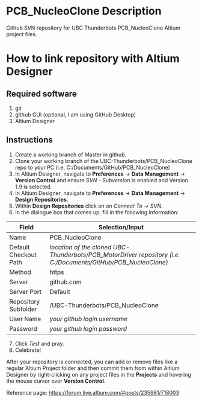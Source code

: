 # PCB_NucleoClone Description
Github SVN repository for UBC Thunderbots PCB_NucleoClone Altium project files. 

# How to link repository with Altium Designer
## Required software
1. git
2. github GUI (optional, I am using GitHub Desktop)
2. Altium Designer

## Instructions
1. Create a working branch of Master in github.
1. Clone your working branch of the UBC-Thunderbots/PCB_NucleoClone repo to your PC (i.e. C:/Documents/GitHub/PCB_NucleoClone)
2. In Altium Designer, navigate to **Preferences** -> **Data Management** -> **Version Control** and ensure *SVN - Subversion* is enabled and Version 1.9 is selected.
4. In Altium Designer, navigate to **Preferences** -> **Data Management** -> **Design Repositories**.
5. Within **Design Repositories** click on on *Connect To* -> *SVN*.
6. In the dialogue box that comes up, fill in the following information:

Field | Selection/Input
--- | ---
Name | PCB_NucleoClone
Default Checkout Path | *location of the cloned UBC-Thunderbots/PCB_MotorDriver repository (i.e. C:/Documents/GitHub/PCB_NucleoClone)*
Method | https
Server | github.com
Server Port | Default
Repository Subfolder | /UBC-Thunderbots/PCB_NucleoClone
User Name | *your github login username*
Password | *your github login password*

7. Click *Test* and pray.
8. Celebrate!

After your repository is connected, you can add or remove files like a regular Altium Project folder and then commit them from within Altium Designer by right-clicking on any project files in the **Projects** and hovering the mouse cursor over **Version Control**.

Reference page: https://forum.live.altium.com/#posts/235981/718003
